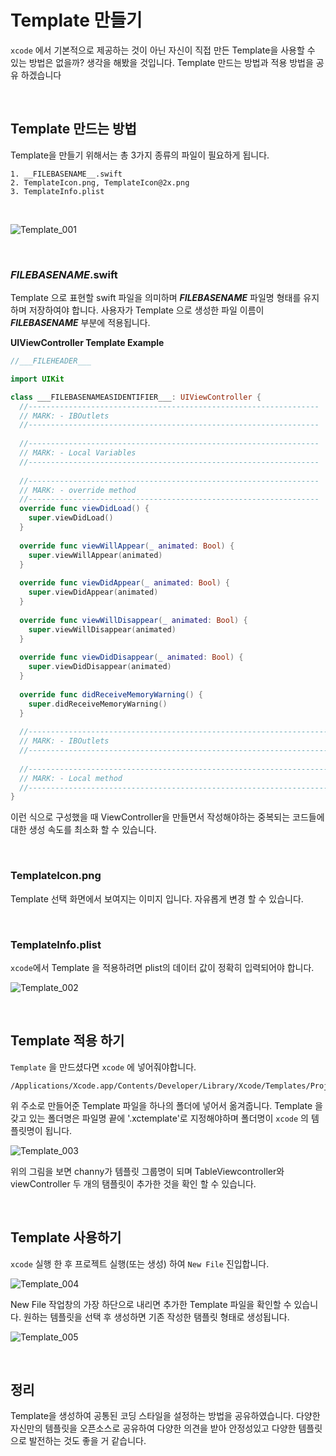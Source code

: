 # Template 만들기

`xcode` 에서 기본적으로 제공하는 것이 아닌 자신이 직접 만든 Template을 사용할 수 있는 방법은 없을까? 생각을 해봤을 것입니다.  Template 만드는 방법과 적용 방법을 공유 하겠습니다

<br/>

## Template 만드는 방법

Template을 만들기 위해서는 총 3가지 종류의 파일이 필요하게 됩니다.

```
1. __FILEBASENAME__.swift 
2. TemplateIcon.png, TemplateIcon@2x.png
3. TemplateInfo.plist
```

<br/>

![Template_001](https://github.com/FaithDeveloper/TIL/blob/master/res/Template_001.png)

<br/>

### ___FILEBASENAME___.swift

Template 으로 표현할 swift 파일을 의미하며 ___FILEBASENAME___ 파일명 형태를 유지하며 저장하여야 합니다. 사용자가 Template 으로 생성한 파일 이름이 ___FILEBASENAME___ 부분에 적용됩니다.

**UIViewController Template Example**

```swift
//___FILEHEADER___

import UIKit

class ___FILEBASENAMEASIDENTIFIER___: UIViewController {
  //-----------------------------------------------------------------
  // MARK: - IBOutlets
  //-----------------------------------------------------------------
  
  //-----------------------------------------------------------------
  // MARK: - Local Variables
  //-----------------------------------------------------------------
  
  //-----------------------------------------------------------------
  // MARK: - override method
  //-----------------------------------------------------------------
  override func viewDidLoad() {
    super.viewDidLoad()
  }
  
  override func viewWillAppear(_ animated: Bool) {
    super.viewWillAppear(animated)
  }
  
  override func viewDidAppear(_ animated: Bool) {
    super.viewDidAppear(animated)
  }
  
  override func viewWillDisappear(_ animated: Bool) {
    super.viewWillDisappear(animated)
  }
  
  override func viewDidDisappear(_ animated: Bool) {
    super.viewDidDisappear(animated)
  }
  
  override func didReceiveMemoryWarning() {
    super.didReceiveMemoryWarning()
  }
  
  //-------------------------------------------------------------------------------------------
  // MARK: - IBOutlets
  //-------------------------------------------------------------------------------------------
  
  //-------------------------------------------------------------------------------------------
  // MARK: - Local method
  //-------------------------------------------------------------------------------------------
}
```

이런 식으로 구성했을 때 ViewController을 만들면서 작성해야하는 중복되는 코드들에 대한 생성 속도를 최소화 할 수 있습니다.

<br/>

### TemplateIcon.png

Template 선택 화면에서 보여지는 이미지 입니다. 자유롭게 변경 할 수 있습니다.

<br/>

### TemplateInfo.plist

`xcode`에서 Template 을 적용하려면 plist의 데이터 값이 정확히 입력되어야 합니다. 

![Template_002](https://github.com/FaithDeveloper/TIL/tree/master/res/Template_002.png)

<br/>

## Template 적용 하기

`Template`  을 만드셨다면 `xcode` 에 넣어줘야합니다.

```
/Applications/Xcode.app/Contents/Developer/Library/Xcode/Templates/Project
```

위 주소로 만들어준 Template 파일을 하나의 폴더에 넣어서 옮겨줍니다. Template 을 갖고 있는 폴더명은 파일명 끝에 '.xctemplate'로 지정해야하며 폴더명이 `xcode` 의 템플릿명이 됩니다.

![Template_003](https://github.com/FaithDeveloper/TIL/tree/master/res/Template_003.png)

위의 그림을 보면 channy가 템플릿 그룹명이 되며 TableViewcontroller와 viewController 두 개의 탬플릿이 추가한 것을 확인 할 수 있습니다.

<br/>

## Template  사용하기

`xcode`  실행 한 후  프로젝트 실행(또는 생성) 하여 `New File` 진입합니다.

![Template_004](https://github.com/FaithDeveloper/TIL/tree/master/res/Template_004.png)

New File 작업창의 가장 하단으로 내리면 추가한 Template 파일을 확인할 수 있습니다. 원하는 템플릿을 선택 후 생성하면 기존 작성한 탬플릿 형태로 생성됩니다.

![Template_005](https://github.com/FaithDeveloper/TIL/tree/master/res/Template_005.png)

<br/>

## 정리

Template을 생성하여 공통된 코딩 스타일을 설정하는 방법을 공유하였습니다. 다양한 자신만의 템플릿을 오픈소스로 공유하여 다양한 의견을 받아 안정성있고 다양한 템플릿으로 발전하는 것도 좋을 거 같습니다. 
